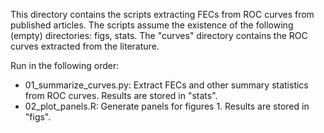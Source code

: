 
This directory contains the scripts extracting FECs from ROC curves from published articles. The scripts assume the existence of the following (empty) directories: figs, stats. The "curves" directory contains the ROC curves extracted from the literature.

Run in the following order:
 - 01_summarize_curves.py: Extract FECs and other summary statistics from ROC curves. Results are stored in "stats".
 - 02_plot_panels.R: Generate panels for figures 1. Results are stored in "figs".
